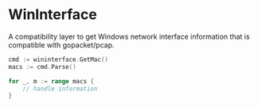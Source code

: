 # WinInterface
A compatibility layer to get Windows network interface information that is compatible with gopacket/pcap.

```go
cmd := wininterface.GetMac()
macs := cmd.Parse()

for _, m := range macs {
	// handle information
}
```
